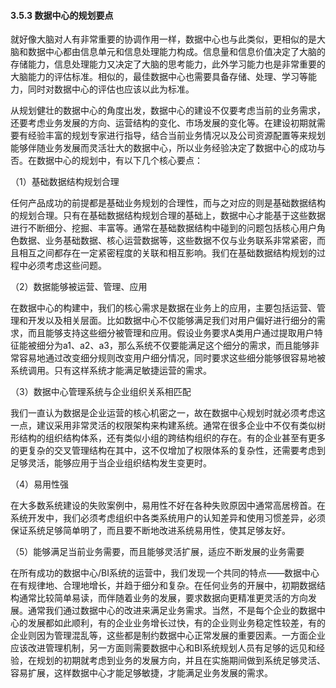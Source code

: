 #### 3.5.3 数据中心的规划要点

就好像大脑对人有非常重要的协调作用一样，数据中心也与此类似，更相似的是大脑和数据中心都由信息单元和信息处理能力构成。信息量和信息价值决定了大脑的存储能力，信息处理能力又决定了大脑的思考能力，此外学习能力也是非常重要的大脑能力的评估标准。相似的，最佳数据中心也需要具备存储、处理、学习等能力，同时对数据中心的评估也应该以此为标准。

从规划健壮的数据中心的角度出发，数据中心的建设不仅要考虑当前的业务需求，还要考虑业务发展的方向、运营结构的变化、市场发展的变化等。在建设初期就需要有经验丰富的规划专家进行指导，结合当前业务情况以及公司资源配置等来规划能够伴随业务发展而灵活壮大的数据中心，所以业务经验决定了数据中心的成功与否。在数据中心的规划中，有以下几个核心要点：

（1）基础数据结构规划合理

任何产品成功的前提都是基础业务规划的合理性，而与之对应的则是基础数据结构的规划合理。只有在基础数据结构规划合理的基础上，数据中心才能基于这些数据进行不断细分、挖掘、丰富等。通常在基础数据结构中碰到的问题包括核心用户角色数据、业务基础数据、核心运营数据等，这些数据不仅与业务联系非常紧密，而且相互之间都存在一定紧密程度的关联和相互影响。我们在基础数据结构规划的过程中必须考虑这些问题。

（2）数据能够被运营、管理、应用

在数据中心的构建中，我们的核心需求是数据在业务上的应用，主要包括运营、管理和开发以及相关层面。比如数据中心不仅能够满足我们对用户偏好进行细分的需求，而且能够支持这些细分被管理和应用。假设业务要求A类用户通过提取用户特征能被细分为a1、a2、a3，那么系统不仅要能满足这个细分的需求，而且能够非常容易地通过改变细分规则改变用户细分情况，同时要求这些细分能够很容易地被系统调用。只有这样系统才能满足敏捷运营的需求。

（3）数据中心管理系统与企业组织关系相匹配

我们一直认为数据是企业运营的核心机密之一，故在数据中心规划时就必须考虑这一点，建议采用非常灵活的权限架构来构建系统。通常在很多企业中不仅有类似树形结构的组织结构体系，还有类似小组的跨结构组织的存在。有的企业甚至有更多的更复杂的交叉管理结构在其中，这不仅增加了权限体系的复杂性，还需要考虑到足够灵活，能够应用于当企业组织结构发生变更时。

（4）易用性强

在大多数系统建设的失败案例中，易用性不好在各种失败原因中通常高居榜首。在系统开发中，我们必须考虑组织中各类系统用户的认知差异和使用习惯差异，必须保证系统足够简单明了，而且要不断地改进系统易用性，使其足够友好。

（5）能够满足当前业务需要，而且能够灵活扩展，适应不断发展的业务需要

在所有成功的数据中心/BI系统的运营中，我们发现一个共同的特点——数据中心在有规律地、合理地增长，并趋于细分和复杂。在任何业务的开展中，初期数据结构通常比较简单易读，而伴随着业务的发展，要求数据向更精准更灵活的方向发展。通常我们通过数据中心的改进来满足业务需求。当然，不是每个企业的数据中心的发展都如此顺利，有的企业业务增长过快，有的企业则业务稳定性较差，有的企业则因为管理混乱等，这些都是制约数据中心正常发展的重要因素。一方面企业应该改进管理机制，另一方面则需要数据中心和BI系统规划人员有足够的远见和经验，在规划的初期就考虑到业务的发展方向，并且在实施期间做到系统足够灵活、容易扩展，这样数据中心才能足够敏捷，才能满足业务发展的需求。
